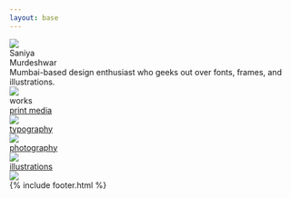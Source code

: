 ```yaml
---
layout: base
---
```

<div class="font-[Instrument_Serif] min-h-[720px] text-white navbar-offset-center fit-view flex justify-center opacity-0 fade-up">
    <div class="grid grid-cols-4">
        <div class="col-span-1 relative select-none">
            <div class="w-full h-full flex justify-center items-center opacity-0 fade-in-to-right">
                <div class="2xl:w-[600px] xl:w-[500px] md:w-[420px] w-[300px] absolute 2xl:right-15 xl:right-15 md:right-5 right-10 origin-center rotating">
                    <img src="{{site.baseurl}}/assets/images/flower_pixelated.png" />
                </div>
            </div>
        </div>
        <div class="col-span-2 flex flex-col justify-center">
            <div class="2xl:text-[120px] xl:text-[100px] md:text-[70px] text-[50px] 2xl:leading-29 xl:leading-24 md:leading-17 leading-12 flex justify-center text-center mb-5">
                    Saniya <br>
                    Murdeshwar
            </div>
            <div class="2xl:text-[45px] xl:text-[38px] md:text-[26px] text-[19px] 2xl:leading-14 xl:leading-10 md:leading-8 leading-5 flex justify-center text-balance text-center italic">
                Mumbai-based design enthusiast who geeks out over fonts, frames, and illustrations.
            </div>
        </div>
        <div class="col-span-1 relative select-none">
            <div class="w-full h-full flex justify-center items-center opacity-0 fade-in-to-left">
                <div class="2xl:w-[600px] xl:w-[500px] md:w-[420px] w-[300px] absolute 2xl:left-15 xl:left-15 md:left-5 left-10 origin-center reverse-rotating">
                    <img src="{{site.baseurl}}/assets/images/flower_pixelated.png" />
                </div>
            </div>
        </div>
    </div>
</div>
<div class="font-[Instrument_Serif] min-h-[720px] max-w-full text-white justify-center flex flex-col md:mx-20 mx-5 overflow-hidden" id="works">
    <div class="md:text-[64px] text-[48px] italic opacity-0 fade-up">
        works
    </div> <div class="grid grid-cols-10 md:grid-rows-1 grid-rows-2 xl:gap-10 gap-5 lazyload mb-20">
        <div class="md:col-span-10 row-span-2 col-span-10 rounded-3xl overflow-hidden relative hover:cursor-pointer md:rotate-0">
            <a href="{{site.baseurl}}/print_media">
                <div class="bg-black transition-opacity ease-in-out duration-300 opacity-0 hover:opacity-85 absolute w-full h-full">
                    <div class="text-[40px] w-full h-full flex justify-center items-center">
                        <div class="w-full h-full flex justify-center items-center transition-transform ease-in-out duration-300 hover:translate-y-0 translate-y-[100px]">
                            print media
                        </div>
                    </div>
                </div>
                <img class="w-full h-full object-cover" src="{{site.baseurl}}/assets/images/packaging/coverpage_printmedia.png" />  
            </a>
        </div>
        <div class="md:col-span-6 col-span-10 rounded-3xl bg-[#600000] overflow-hidden relative hover:cursor-pointer">
            <a href="{{site.baseurl}}/typography">
                <div class="bg-black transition-opacity ease-in-out duration-300 opacity-0 hover:opacity-85 absolute w-full h-full">
                    <div class="text-[40px] w-full h-full flex justify-center items-center">
                        <div class="w-full h-full flex justify-center items-center transition-transform ease-in-out duration-300 hover:translate-y-0 translate-y-[100px]">
                            <!-- <img class="w-[200px]" src="{{site.baseurl}}/assets/images/website_typography.png"> -->
                            typography
                        </div>
                    </div>
                </div>
                <img class="w-full h-full object-cover" src="{{site.baseurl}}/assets/images/illustration1.png" />
            </a>
        </div>
        <div class="md:col-span-4 col-span-10 rounded-3xl bg-white overflow-hidden relative hover:cursor-pointer">
            <a href="{{site.baseurl}}/photography">
                <div class="bg-black transition-opacity ease-in-out duration-300 opacity-0 hover:opacity-85 absolute w-full h-full">
                    <div class="text-[40px] w-full h-full flex justify-center items-center">
                        <div class="w-full h-full flex justify-center items-center transition-transform ease-in-out duration-300 hover:translate-y-0 translate-y-[100px]">
                            <!-- <img class="w-[200px]" src="{{site.baseurl}}/assets/images/website_photography.png"> -->
                            photography
                        </div>
                    </div>
                </div>
                <img class="w-full h-full object-cover" src="{{site.baseurl}}/assets/images/photography/photography1.png" />  
            </a>
        </div>
        <div class="md:col-span-10 row-span-2 col-span-10 rounded-3xl bg-white overflow-hidden relative hover:cursor-pointer md:rotate-0">
            <a href="{{site.baseurl}}/illustrations">
                <div class="bg-black transition-opacity ease-in-out duration-300 opacity-0 hover:opacity-85 absolute w-full h-full">
                    <div class="text-[40px] w-full h-full flex justify-center items-center">
                        <div class="w-full h-full flex justify-center items-center transition-transform ease-in-out duration-300 hover:translate-y-0 translate-y-[100px]">
                            <!-- <img class="w-[200px]" src="{{site.baseurl}}/assets/images/website_illustration.png"> -->
                            illustrations
                        </div>
                    </div>
                </div>
                <img class="w-full h-full object-cover" src="{{site.baseurl}}/assets/images/illustrations/illustration-banner.png" />  
            </a>
        </div>
    <!-- <div class="grid grid-cols-10 gap-5 mt-5">
        <div class="col-span-6 rounded-3xl h-[586px] bg-white">
        </div>
        <div class="col-span-4 rounded-3xl h-[586px] bg-white">
        </div>
    </div> -->
    </div>
</div>
{% include footer.html %}
